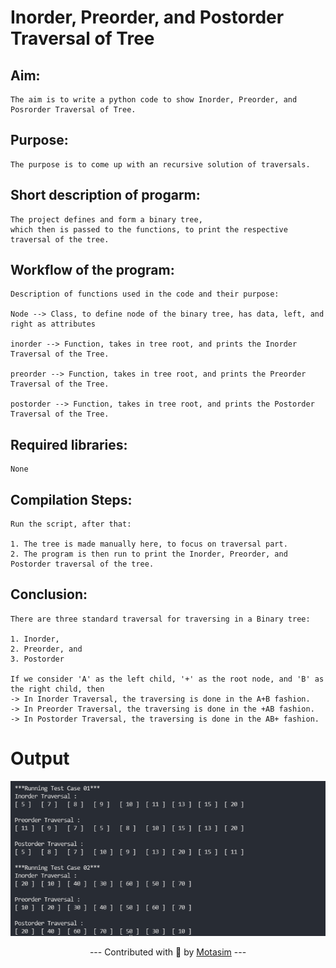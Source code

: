 
# Inorder, Preorder, and Postorder Traversal of Tree

## Aim:
    The aim is to write a python code to show Inorder, Preorder, and Posrorder Traversal of Tree.

## Purpose:
    The purpose is to come up with an recursive solution of traversals.

## Short description of progarm:
    The project defines and form a binary tree, 
    which then is passed to the functions, to print the respective traversal of the tree.

## Workflow of the program:
    Description of functions used in the code and their purpose:

    Node --> Class, to define node of the binary tree, has data, left, and right as attributes

    inorder --> Function, takes in tree root, and prints the Inorder Traversal of the Tree.

    preorder --> Function, takes in tree root, and prints the Preorder Traversal of the Tree.

    postorder --> Function, takes in tree root, and prints the Postorder Traversal of the Tree.

## Required libraries:
    None

## Compilation Steps:
    Run the script, after that:

    1. The tree is made manually here, to focus on traversal part.
    2. The program is then run to print the Inorder, Preorder, and Postorder traversal of the tree.
    
## Conclusion:
    There are three standard traversal for traversing in a Binary tree:

    1. Inorder,
    2. Preorder, and
    3. Postorder
    
    If we consider 'A' as the left child, '+' as the root node, and 'B' as the right child, then
    -> In Inorder Traversal, the traversing is done in the A+B fashion.
    -> In Preorder Traversal, the traversing is done in the +AB fashion.
    -> In Postorder Traversal, the traversing is done in the AB+ fashion.

# Output
![Output](./images/output.png)

<p align = "center">--- Contributed with 🧡 by <a href = "https://github.com/motasimmakki">Motasim</a> ---</p>
